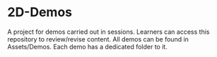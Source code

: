 # 2D-Demos
 A project for demos carried out in sessions. 
 Learners can access this repository to review/revise content.
 All demos can be found in Assets/Demos. Each demo has a dedicated folder to it.
